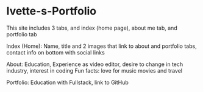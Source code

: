 # Ivette-s-Portfolio

This site includes 3 tabs, and index (home page), about me tab, and portfolio tab

Index (Home): Name, title and 2 images that link to about and portfolio tabs, contact info on bottom with social links

About: Education, Experience as video editor, desire to change in tech industry, interest in coding
Fun facts: love for music movies and travel

Portfolio: Education with Fullstack, link to GitHub
